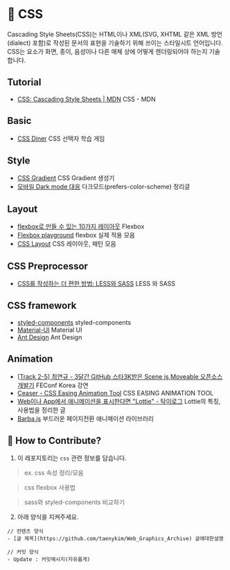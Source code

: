 # 💄 CSS

Cascading Style Sheets(CSS)는 HTML이나 XML(SVG, XHTML 같은 XML 방언(dialect) 포함)로 작성된 문서의 표현을 기술하기 위해 쓰이는 스타일시트 언어입니다. CSS는 요소가 화면, 종이, 음성이나 다른 매체 상에 어떻게 렌더링되어야 하는지 기술합니다.

## Tutorial

- [CSS: Cascading Style Sheets | MDN](https://developer.mozilla.org/en-US/docs/Web/CSS) CSS - MDN

## Basic

- [CSS Diner](http://flukeout.github.io/) CSS 선택자 학습 게임

## Style

- [CSS Gradient](https://cssgradient.io/) CSS Gradient 생성기
- [모바일 Dark mode 대응](https://amati.io/mobile-dark-mode/) 다크모드(prefers-color-scheme) 정리글

## Layout

- [flexbox로 만들 수 있는 10가지 레이아웃](https://d2.naver.com/helloworld/8540176) Flexbox
- [Flexbox playground](https://codepen.io/enxaneta/full/adLPwv) flexbox 실제 적용 모음
- [CSS Layout](https://csslayout.io/) CSS 레이아웃, 패턴 모음

## CSS Preprocessor

- [CSS를 작성하는 더 편한 방법: LESS와 SASS](https://taegon.kim/archives/3667) LESS 와 SASS

## CSS framework

- [styled-components](https://styled-components.com/) styled-components
- [Material-UI](https://material-ui.com/) Material UI
- [Ant Design](https://ant.design/) Ant Design

## Animation

- [[Track 2-5] 최연규 - 3달간 GitHub 스타3K받은 Scene js,Moveable 오픈소스 개발기](https://youtu.be/3HVQhbtALDE) FEConf Korea 강연
- [Ceaser - CSS Easing Animation Tool](https://matthewlein.com/tools/ceaser) CSS EASING ANIMATION TOOL
- [Web이나 App에서 애니메이션을 표시한다면 "Lottie" - 탁이로그](https://tagilog.tistory.com/620) Lottie의 특징, 사용법을 정리한 글
- [Barba.js](https://barba.js.org/) 부드러운 페이지전환 애니메이션 라이브러리

## 👀 How to Contribute?

1. 이 레포지토리는 `css` 관련 정보를 담습니다.

> ex. css 속성 정리/모음

> css flexbox 사용법

> sass와 styled-components 비교하기

2. 아래 양식을 지켜주세요.

```
// 컨텐츠 양식
- [글 제목](https://github.com/taenykim/Web_Graphics_Archive) 글에대한설명

// 커밋 양식
- Update : 커밋메시지(자유롭게)
```
